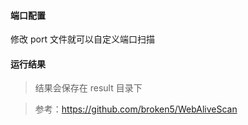 

#### 端口配置

修改 port 文件就可以自定义端口扫描



#### 运行结果

> 结果会保存在 result 目录下


> 参考：https://github.com/broken5/WebAliveScan
